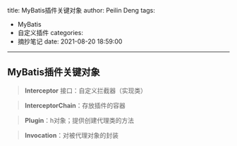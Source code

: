 title: MyBatis插件关键对象
author: Peilin Deng
tags:
  - MyBatis
  - 自定义插件
categories:
  - 摘抄笔记
date: 2021-08-20 18:59:00
---
MyBatis插件关键对象
---
> **Interceptor** 接口：自定义拦截器（实现类）

> **InterceptorChain**：存放插件的容器

> **Plugin**：h对象；提供创建代理类的方法

> **Invocation**：对被代理对象的封装